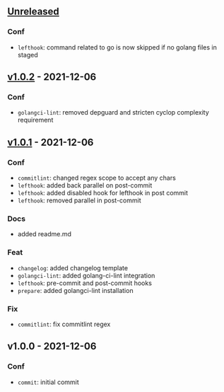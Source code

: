 <a name="unreleased"></a>
## [Unreleased]

### Conf
- `lefthook`: command related to go is now skipped if no golang files in staged


<a name="v1.0.2"></a>
## [v1.0.2] - 2021-12-06
### Conf
- `golangci-lint`: removed depguard and stricten cyclop complexity requirement


<a name="v1.0.1"></a>
## [v1.0.1] - 2021-12-06
### Conf
- `commitlint`: changed regex scope to accept any chars
- `lefthook`: added back parallel on post-commit
- `lefthook`: added disabled hook for lefthook in post commit
- `lefthook`: removed parallel in post-commit

### Docs
- added readme.md

### Feat
- `changelog`: added changelog template
- `golangci-lint`: added golang-ci-lint integration
- `lefthook`: pre-commit and post-commit hooks
- `prepare`: added golangci-lint installation

### Fix
- `commitlint`: fix commitlint regex


<a name="v1.0.0"></a>
## v1.0.0 - 2021-12-06
### Conf
- `commit`: initial commit


[Unreleased]: https://github.com/tigorlazuardi/repo-template-go/compare/v1.0.2...HEAD
[v1.0.2]: https://github.com/tigorlazuardi/repo-template-go/compare/v1.0.1...v1.0.2
[v1.0.1]: https://github.com/tigorlazuardi/repo-template-go/compare/v1.0.0...v1.0.1
